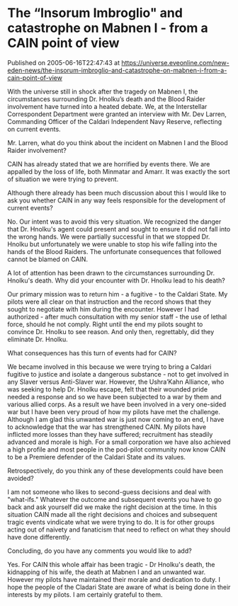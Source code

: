 # The “Insorum Imbroglio" and catastrophe on Mabnen I - from a CAIN point of view
Published on 2005-06-16T22:47:43 at https://universe.eveonline.com/new-eden-news/the-insorum-imbroglio-and-catastrophe-on-mabnen-i-from-a-cain-point-of-view

With the universe still in shock after the tragedy on Mabnen I, the circumstances surrounding Dr. Hnolku’s death and the Blood Raider involvement have turned into a heated debate. We, at the Interstellar Correspondent Department were granted an interview with Mr. Dev Larren, Commanding Officer of the Caldari Independent Navy Reserve, reflecting on current events.   
  
Mr. Larren, what do you think about the incident on Mabnen I and the Blood Raider involvement?   
  
CAIN has already stated that we are horrified by events there. We are appalled by the loss of life, both Minmatar and Amarr. It was exactly the sort of situation we were trying to prevent.   
  
Although there already has been much discussion about this I would like to ask you whether CAIN in any way feels responsible for the development of current events?   
  
No. Our intent was to avoid this very situation. We recognized the danger that Dr. Hnolku's agent could present and sought to ensure it did not fall into the wrong hands. We were partially successful in that we stopped Dr. Hnolku but unfortunately we were unable to stop his wife falling into the hands of the Blood Raiders. The unfortunate consequences that followed cannot be blamed on CAIN.   
  
A lot of attention has been drawn to the circumstances surrounding Dr. Hnolku's death. Why did your encounter with Dr. Hnolku lead to his death?   
  
Our primary mission was to return him - a fugitive - to the Caldari State. My pilots were all clear on that instruction and the record shows that they sought to negotiate with him during the encounter. However I had authorized - after much consultation with my senior staff - the use of lethal force, should he not comply. Right until the end my pilots sought to convince Dr. Hnolku to see reason. And only then, regrettably, did they eliminate Dr. Hnolku.   
  
What consequences has this turn of events had for CAIN?   
  
We became involved in this because we were trying to bring a Caldari fugitive to justice and isolate a dangerous substance - not to get involved in any Slaver versus Anti-Slaver war. However, the Ushra’Kahn Alliance, who was seeking to help Dr. Hnolku escape, felt that their wounded pride needed a response and so we have been subjected to a war by them and various allied corps. As a result we have been involved in a very one-sided war but I have been very proud of how my pilots have met the challenge. Although I am glad this unwanted war is just now coming to an end, I have to acknowledge that the war has strengthened CAIN. My pilots have inflicted more losses than they have suffered; recruitment has steadily advanced and morale is high. For a small corporation we have also achieved a high profile and most people in the pod-pilot community now know CAIN to be a Premiere defender of the Caldari State and its values.   
  
Retrospectively, do you think any of these developments could have been avoided?   
  
I am not someone who likes to second-guess decisions and deal with "what-ifs." Whatever the outcome and subsequent events you have to go back and ask yourself did we make the right decision at the time. In this situation CAIN made all the right decisions and choices and subsequent tragic events vindicate what we were trying to do. It is for other groups acting out of naivety and fanaticism that need to reflect on what they should have done differently.   
  
Concluding, do you have any comments you would like to add?   
  
Yes. For CAIN this whole affair has been tragic - Dr Hnolku's death, the kidnapping of his wife, the death at Mabnen I and an unwanted war. However my pilots have maintained their morale and dedication to duty. I hope the people of the Cladari State are aware of what is being done in their interests by my pilots. I am certainly grateful to them.
